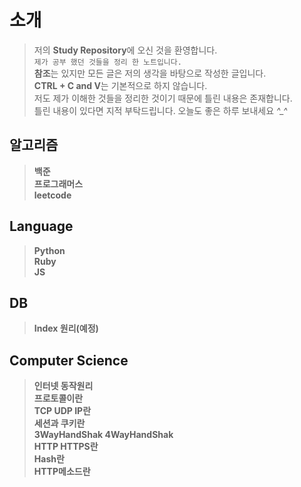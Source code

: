 # 소개
> 저의 **Study Repository**에 오신 것을 환영합니다.     
> `제가 공부 했던 것들을 정리 한 노트입니다.`      
> **참조**는 있지만 모든 글은 저의 생각을 바탕으로 작성한 글입니다.     
> **CTRL + C and V**는 기본적으로 하지 않습니다.      
> 저도 제가 이해한 것들을 정리한 것이기 때문에 틀린 내용은 존재합니다.    
> 틀린 내용이 있다면 지적 부탁드립니다. 오늘도 좋은 하루 보내세요 *^_^*    

## 알고리즘
> **백준**    
> **프로그래머스**    
> **leetcode**    

## Language
> **Python**    
> **Ruby**   
> **JS**    

## DB
> **Index 원리(예정)**    

## Computer Science
> **인터넷 동작원리**   
> **프로토콜이란**    
> **TCP UDP IP란**    
> **세션과 쿠키란**     
> **3WayHandShak 4WayHandShak**    
> **HTTP HTTPS란**      
> **Hash란**    
> **HTTP메소드란**
 
